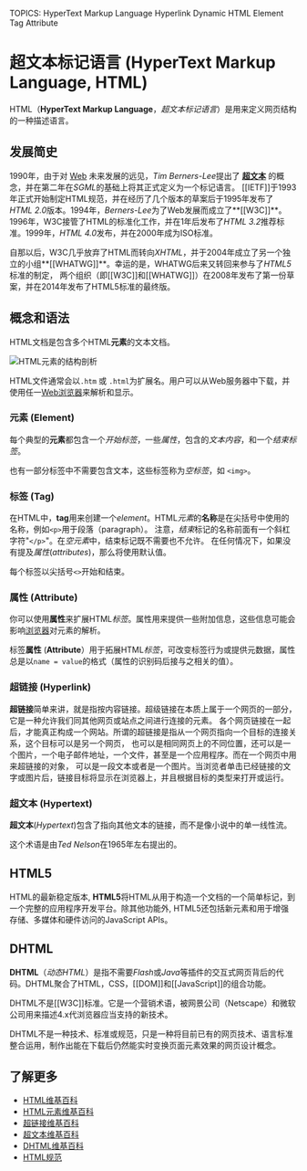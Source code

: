 TOPICS: HyperText Markup Language
        Hyperlink
        Dynamic HTML
        Element
        Tag
        Attribute

# 超文本标记语言 (HyperText Markup Language, HTML)

HTML（**HyperText Markup Language**，*超文本标记语言*）是用来定义网页结构的一种描述语言。

## 发展简史

1990年，由于对 [Web](/zh-hans/glossary/World_Wide_Web) 未来发展的远见，*Tim Berners-Lee*提出了
**[超文本](/zh-hans/glossary/Hypertext)** 的概念，并在第二年在*SGML*的基础上将其正式定义为一个标记语言。
[[IETF]]于1993年正式开始制定HTML规范，并在经历了几个版本的草案后于1995年发布了
*HTML 2.0*版本。1994年，*Berners-Lee*为了Web发展而成立了**[[W3C]]**。
1996年，W3C接管了HTML的标准化工作，并在1年后发布了*HTML 3.2*推荐标准。1999年，*HTML 4.0*发布，并在2000年成为ISO标准。

自那以后，W3C几乎放弃了HTML而转向*XHTML*，并于2004年成立了另一个独立的小组**[[WHATWG]]**。幸运的是，WHATWG后来又转回来参与了*HTML5*标准的制定，
两个组织（即[[W3C]]和[[WHATWG]]）在2008年发布了第一份草案，并在2014年发布了HTML5标准的最终版。

## 概念和语法

HTML文档是包含多个HTML**元素**的文本文档。

![HTML元素的结构剖析](/media/glossary__anatomy-of-an-html-element.png)

HTML文件通常会以`.htm` 或 `.html`为扩展名。用户可以从Web服务器中下载，并使用任一[Web浏览器](/zh-hans/glossary/Web_browser)来解析和显示。

### 元素 (Element)

每个典型的**元素**都包含一个*开始标签*，一些*属性*，包含的*文本内容*，和一个*结束标签*。

也有一部分标签中不需要包含文本，这些标签称为*空标签*，如 `<img>`。

### 标签 (Tag)

在HTML中，**tag**用来创建一个*element*。HTML*元素*的**名称**是在尖括号中使用的名称，例如`<p>`用于段落（paragraph）。
注意，*结束*标记的名称前面有一个斜杠字符"`</p>`"。在*空元素*中，结束标记既不需要也不允许。
在任何情况下，如果没有提及*属性*(*attributes*)，那么将使用默认值。

每个标签以尖括号`<>`开始和结束。

### 属性 (Attribute)

你可以使用**属性**来扩展HTML*标签*。属性用来提供一些附加信息，这些信息可能会影响[浏览器](/zh-hans/glossary/Web_browser)对元素的解析。

标签**属性** (**Attribute**）用于拓展HTML*标签*，可改变标签行为或提供元数据，属性总是以`name = value`的格式（属性的识别码后接与之相关的值）。

### 超链接 (Hyperlink)

**超链接**简单来讲，就是指按内容链接。超级链接在本质上属于一个网页的一部分，它是一种允许我们同其他网页或站点之间进行连接的元素。
各个网页链接在一起后，才能真正构成一个网站。所谓的超链接是指从一个网页指向一个目标的连接关系，这个目标可以是另一个网页，
也可以是相同网页上的不同位置，还可以是一个图片，一个电子邮件地址，一个文件，甚至是一个应用程序。而在一个网页中用来超链接的对象，
可以是一段文本或者是一个图片。当浏览者单击已经链接的文字或图片后，链接目标将显示在浏览器上，并且根据目标的类型来打开或运行。

### 超文本 (Hypertext)

**超文本**(*Hypertext*)包含了指向其他文本的链接，而不是像小说中的单一线性流。

这个术语是由*Ted Nelson*在1965年左右提出的。

## HTML5

HTML的最新稳定版本, **HTML5**将HTML从用于构造一个文档的一个简单标记，到一个完整的应用程序开发平台。除其他功能外,
HTML5还包括新元素和用于增强存储、多媒体和硬件访问的JavaScript APIs。

## DHTML

**DHTML**（*动态HTML*）是指不需要*Flash*或*Java*等插件的交互式网页背后的代码。DHTML聚合了HTML，CSS，[[DOM]]和[[JavaScript]]的组合功能。

DHTML不是[[W3C]]标准。它是一个营销术语，被网景公司（Netscape）和微软公司用来描述4.x代浏览器应当支持的新技术。

DHTML不是一种技术、标准或规范，只是一种将目前已有的网页技术、语言标准整合运用，制作出能在下载后仍然能实时变换页面元素效果的网页设计概念。

## 了解更多

- [HTML维基百科](https://en.wikipedia.org/wiki/HTML)
- [HTML元素维基百科](https://en.wikipedia.org/wiki/HTML%20element)
- [超链接维基百科](https://en.wikipedia.org/wiki/Hyperlink)
- [超文本维基百科](https://en.wikipedia.org/wiki/Hypertext)
- [DHTML维基百科](https://en.wikipedia.org/wiki/Dynamic%20HTML)
- [HTML规范](http://www.w3.org/TR/html5/)
